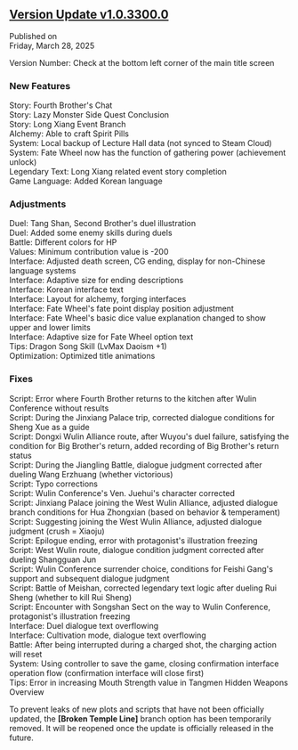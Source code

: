 ## [Version Update v1.0.3300.0](https://store.steampowered.com/news/app/1859910/view/527590540141658240?l=tchinese)

Published on  
Friday, March 28, 2025

Version Number: Check at the bottom left corner of the main title screen

### New Features

Story: Fourth Brother's Chat  
Story: Lazy Monster Side Quest Conclusion  
Story: Long Xiang Event Branch  
Alchemy: Able to craft Spirit Pills  
System: Local backup of Lecture Hall data (not synced to Steam Cloud)  
System: Fate Wheel now has the function of gathering power (achievement unlock)  
Legendary Text: Long Xiang related event story completion  
Game Language: Added Korean language  


### Adjustments

Duel: Tang Shan, Second Brother's duel illustration  
Duel: Added some enemy skills during duels  
Battle: Different colors for HP  
Values: Minimum contribution value is -200  
Interface: Adjusted death screen, CG ending, display for non-Chinese language systems  
Interface: Adaptive size for ending descriptions  
Interface: Korean interface text  
Interface: Layout for alchemy, forging interfaces  
Interface: Fate Wheel's fate point display position adjustment  
Interface: Fate Wheel's basic dice value explanation changed to show upper and lower limits  
Interface: Adaptive size for Fate Wheel option text  
Tips: Dragon Song Skill (LvMax Daoism +1)  
Optimization: Optimized title animations  


### Fixes

Script: Error where Fourth Brother returns to the kitchen after Wulin Conference without results  
Script: During the Jinxiang Palace trip, corrected dialogue conditions for Sheng Xue as a guide  
Script: Dongxi Wulin Alliance route, after Wuyou's duel failure, satisfying the condition for Big Brother's return, added recording of Big Brother's return status  
Script: During the Jiangling Battle, dialogue judgment corrected after dueling Wang Erzhuang (whether victorious)  
Script: Typo corrections  
Script: Wulin Conference's Ven. Juehui's character corrected  
Script: Jinxiang Palace joining the West Wulin Alliance, adjusted dialogue branch conditions for Hua Zhongxian (based on behavior & temperament)  
Script: Suggesting joining the West Wulin Alliance, adjusted dialogue judgment (crush = Xiaoju)  
Script: Epilogue ending, error with protagonist's illustration freezing  
Script: West Wulin route, dialogue condition judgment corrected after dueling Shangguan Jun  
Script: Wulin Conference surrender choice, conditions for Feishi Gang's support and subsequent dialogue judgment  
Script: Battle of Meishan, corrected legendary text logic after dueling Rui Sheng (whether to kill Rui Sheng)  
Script: Encounter with Songshan Sect on the way to Wulin Conference, protagonist's illustration freezing  
Interface: Duel dialogue text overflowing  
Interface: Cultivation mode, dialogue text overflowing  
Battle: After being interrupted during a charged shot, the charging action will reset  
System: Using controller to save the game, closing confirmation interface operation flow (confirmation interface will close first)  
Tips: Error in increasing Mouth Strength value in Tangmen Hidden Weapons Overview  


To prevent leaks of new plots and scripts that have not been officially updated, the **[Broken Temple Line]** branch option has been temporarily removed. It will be reopened once the update is officially released in the future.